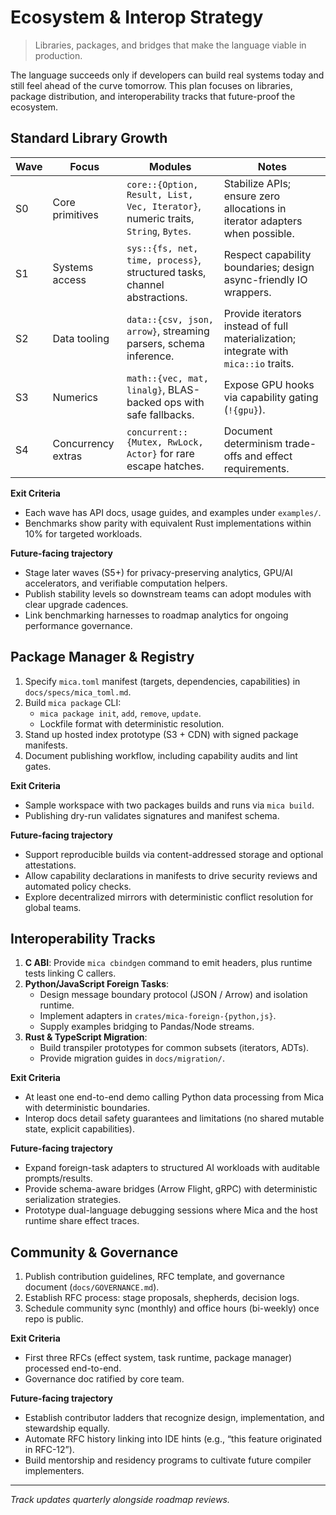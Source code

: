 # Ecosystem & Interop Strategy

> Libraries, packages, and bridges that make the language viable in production.

The language succeeds only if developers can build real systems today and still
feel ahead of the curve tomorrow. This plan focuses on libraries, package
distribution, and interoperability tracks that future-proof the ecosystem.

## Standard Library Growth

| Wave | Focus | Modules | Notes |
| --- | --- | --- | --- |
| S0 | Core primitives | `core::{Option, Result, List, Vec, Iterator}`, numeric traits, `String`, `Bytes`. | Stabilize APIs; ensure zero allocations in iterator adapters when possible. |
| S1 | Systems access | `sys::{fs, net, time, process}`, structured tasks, channel abstractions. | Respect capability boundaries; design async-friendly IO wrappers. |
| S2 | Data tooling | `data::{csv, json, arrow}`, streaming parsers, schema inference. | Provide iterators instead of full materialization; integrate with `mica::io` traits. |
| S3 | Numerics | `math::{vec, mat, linalg}`, BLAS-backed ops with safe fallbacks. | Expose GPU hooks via capability gating (`!{gpu}`). |
| S4 | Concurrency extras | `concurrent::{Mutex, RwLock, Actor}` for rare escape hatches. | Document determinism trade-offs and effect requirements. |

**Exit Criteria**
- Each wave has API docs, usage guides, and examples under `examples/`.
- Benchmarks show parity with equivalent Rust implementations within 10% for targeted workloads.

**Future-facing trajectory**
- Stage later waves (S5+) for privacy-preserving analytics, GPU/AI accelerators, and verifiable computation helpers.
- Publish stability levels so downstream teams can adopt modules with clear upgrade cadences.
- Link benchmarking harnesses to roadmap analytics for ongoing performance governance.

## Package Manager & Registry

1. Specify `mica.toml` manifest (targets, dependencies, capabilities) in `docs/specs/mica_toml.md`.
2. Build `mica package` CLI:
   - `mica package init`, `add`, `remove`, `update`.
   - Lockfile format with deterministic resolution.
3. Stand up hosted index prototype (S3 + CDN) with signed package manifests.
4. Document publishing workflow, including capability audits and lint gates.

**Exit Criteria**
- Sample workspace with two packages builds and runs via `mica build`.
- Publishing dry-run validates signatures and manifest schema.

**Future-facing trajectory**
- Support reproducible builds via content-addressed storage and optional attestations.
- Allow capability declarations in manifests to drive security reviews and automated policy checks.
- Explore decentralized mirrors with deterministic conflict resolution for global teams.

## Interoperability Tracks

1. **C ABI**: Provide `mica cbindgen` command to emit headers, plus runtime tests linking C callers.
2. **Python/JavaScript Foreign Tasks**:
   - Design message boundary protocol (JSON / Arrow) and isolation runtime.
   - Implement adapters in `crates/mica-foreign-{python,js}`.
   - Supply examples bridging to Pandas/Node streams.
3. **Rust & TypeScript Migration**:
   - Build transpiler prototypes for common subsets (iterators, ADTs).
   - Provide migration guides in `docs/migration/`.

**Exit Criteria**
- At least one end-to-end demo calling Python data processing from Mica with deterministic boundaries.
- Interop docs detail safety guarantees and limitations (no shared mutable state, explicit capabilities).

**Future-facing trajectory**
- Expand foreign-task adapters to structured AI workloads with auditable prompts/results.
- Provide schema-aware bridges (Arrow Flight, gRPC) with deterministic serialization strategies.
- Prototype dual-language debugging sessions where Mica and the host runtime share effect traces.

## Community & Governance

1. Publish contribution guidelines, RFC template, and governance document (`docs/GOVERNANCE.md`).
2. Establish RFC process: stage proposals, shepherds, decision logs.
3. Schedule community sync (monthly) and office hours (bi-weekly) once repo is public.

**Exit Criteria**
- First three RFCs (effect system, task runtime, package manager) processed end-to-end.
- Governance doc ratified by core team.

**Future-facing trajectory**
- Establish contributor ladders that recognize design, implementation, and stewardship equally.
- Automate RFC history linking into IDE hints (e.g., “this feature originated in RFC-12”).
- Build mentorship and residency programs to cultivate future compiler implementers.

---

_Track updates quarterly alongside roadmap reviews._
